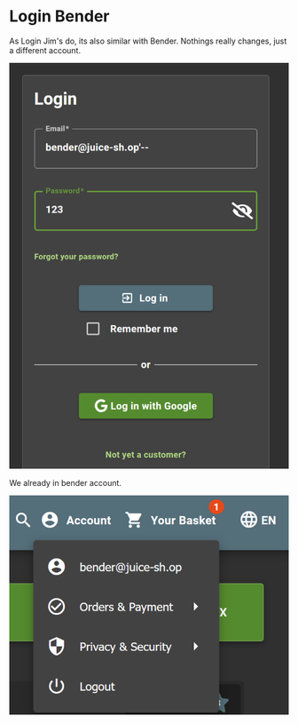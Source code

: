 # Login Bender

As Login Jim's do, its also similar with Bender. Nothings really changes, just a different account.

![alt text](img/image-1.png)

We already in bender account.

![alt text](img/image.png)